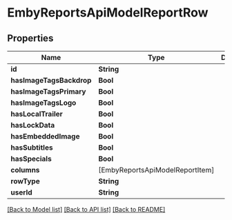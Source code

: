 # EmbyReportsApiModelReportRow

## Properties
Name | Type | Description | Notes
------------ | ------------- | ------------- | -------------
**id** | **String** |  | [optional] 
**hasImageTagsBackdrop** | **Bool** |  | [optional] 
**hasImageTagsPrimary** | **Bool** |  | [optional] 
**hasImageTagsLogo** | **Bool** |  | [optional] 
**hasLocalTrailer** | **Bool** |  | [optional] 
**hasLockData** | **Bool** |  | [optional] 
**hasEmbeddedImage** | **Bool** |  | [optional] 
**hasSubtitles** | **Bool** |  | [optional] 
**hasSpecials** | **Bool** |  | [optional] 
**columns** | [EmbyReportsApiModelReportItem] |  | [optional] 
**rowType** | **String** |  | [optional] 
**userId** | **String** |  | [optional] 

[[Back to Model list]](../README.md#documentation-for-models) [[Back to API list]](../README.md#documentation-for-api-endpoints) [[Back to README]](../README.md)


